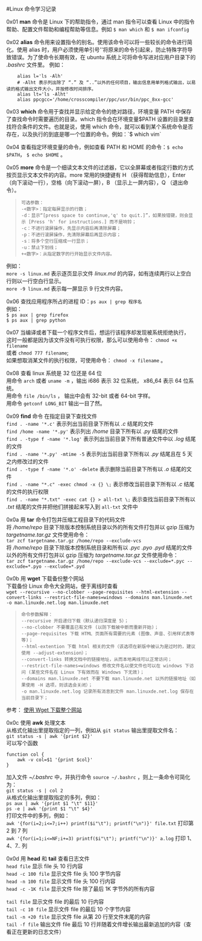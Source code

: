 #Linux 命令学习记录

0x01 **man** 命令是 Linux 下的帮助指令，通过 man 指令可以查看 Linux 中的指令帮助、配置文件帮助和编程帮助等信息。例如 `$ man which` 和 `$ man ifconfig`

0x02 **alias** 命令用来设置指令的别名。使用该命令可以将一些较长的命令进行简化。使用 alias 时，用户必须使用单引号''将原来的命令引起来，防止特殊字符导致错误。为了使命令长期有效，在 ubuntu 系统上可将命令写进对应用户目录下的 *.bashrc* 文件里。
例如：
```
    alias l='ls -Alh'  
    # -Alht 表示列出除了 “.” 及 “..”以外的任何项目，输出信息用单列格式输出，以易读的格式输出文件大小，并按修改时间排序。
    alias lt='ls -Alht'  
    alias ppcgcc='/home/crosscompiler/ppc/usr/bin/ppc_8xx-gcc'
```

0x03 **which** 命令用于查找并显示给定命令的绝对路径，环境变量 PATH 中保存了查找命令时需要遍历的目录。which 指令会在环境变量$PATH 设置的目录里查找符合条件的文件。也就是说，使用 which 命令，就可以看到某个系统命令是否存在，以及执行的到底是哪一个位置的命令。例如：`$ which vim`

0x04 查看指定环境变量的命令，例如查看 PATH 和 HOME 的命令：`$ echo $PATH`， `$ echo $HOME` 。

0x05 **more** 命令是一个细读文本文件的过滤器，它以全屏幕或者指定行数的方式按页显示文本文件的内容。more 常用的快捷键有 H （获得帮助信息），Enter （向下滚动一行），空格（向下滚动一屏），B （显示上一屏内容），Q （退出命令）。

>     可选参数：
>     -<数字>：指定每屏显示的行数；
>     -d：显示“[press space to continue,'q' to quit.]”，如果按错键，则会显示 [Press 'h' for instructions.] 而不是响铃； 
>     -c：不进行滚屏操作，先显示内容后再清除屏幕； 
>     -p：不进行滚屏操作，先清除屏幕后再显示内容；
>     -s：将多个空行压缩成一行显示； 
>     -u：禁止下划线； 
>     +<数字>：从指定数字的行开始显示文件内容。
例如：  
`more -s linux.md` 表示逐页显示文件 *linux.md* 的内容，如有连续两行以上空白行则以一行空白行显示。  
`more -9 linux.md` 表示每一屏显示 9 行文件内容。

0x06 查找应用程序所占的进程 ID：`ps aux | grep 程序名 `  
例如：  
`$ ps aux | grep firefox`  
`$ ps aux | grep python`  

0x07 当编译或者下载一个程序文件后，想运行该程序却发现被系统拒绝执行，  
这时一般都是因为该文件没有可执行权限，那么可以使用命令： `chmod +x filename`  
或者 `chmod 777 filename`;  
如果想取消某文件的执行权限，可使用命令： `chmod -x filename` 。

0x08 查看 linux 系统是 32 位还是 64 位  
用命令 `arch` 或者 `uname -m` ，输出 i686 表示 32 位系统， x86_64 表示 64 位系统。  
用命令 `file /bin/ls` ， 输出中会有 32-bit 或者 64-bit 字样。  
用命令 `getconf LONG_BIT` 输出一目了然。

0x09 **find** 命令 在指定目录下查找文件  
`find . -name '*.c'` 表示列出当前目录下所有以 *.c* 结尾的文件  
`find /home -name '*.py'` 表示列出 */home* 目录下所有以 *.py* 结尾的文件  
`find . -type f -name '*.log'` 表示列出当前目录下所有普通文件中以 *.log* 结尾的文件  
`find . -name '*.py' -mtime -5` 表示列出当前目录下所有以 *.py* 结尾且在 5 天之内修改过的文件  
`find . -type f -name '*.o' -delete` 表示删除当前目录下所有以 *.o* 结尾的文件  
`find . -name "*.c" -exec chmod -x {} \;` 表示修改当前目录下所有以 *.c* 结尾的文件的执行权限  
`find . -name "*.txt" -exec cat {} > all-txt \;` 表示查找当前目录下所有以 *.txt* 结尾的文件并把他们拼接起来写入到 `all-txt` 文件中

0x0a 用 **tar** 命令打包并压缩工程目录下的代码文件  
将 */home/repo* 目录下除版本控制系统目录以外的所有文件打包并以 gzip 压缩为 *targetname.tar.gz* 文件使用命令：  
`tar zcf targetname.tar.gz /home/repo --exclude-vcs`  
将 */home/repo* 目录下除版本控制系统目录和所有以 *.pyc* *.pyo* *.pyd* 结尾的文件  
以外的所有文件打包并以 gzip 压缩为 *targetname.tar.gz* 文件使用命令：  
`tar zcf targetname.tar.gz /home/repo --exclude-vcs --exclude=*.pyc --exclude=*.pyo --exclude=*.pyd`

0x0b 用 **wget** 下载备份整个网站  
下载备份 Linux 命令大全网站，便于离线时查看  
`wget --recursive --no-clobber --page-requisites --html-extension --convert-links --restrict-file-names=windows --domains man.linuxde.net -o man.linuxde.net.log man.linuxde.net `  
>     命令参数解释：
>     --recursive 开启递归下载（默认递归深度是 5）；
>     --no-clobber 不要覆盖已有文件 (以防下载被中断而重新开始)；
>     --page-requisites 下载 HTML 页面所有需要的元素 (图像、声音、引用样式表等等)；
>     --html-extention 下载 html 相关的文件（该选项在新版中被认为是过时的，建议使用 --adjust-extension）；
>     --convert-links 转换文档中的链接地址，从而本地离线可以正常访问；
>     --restrict-file-names=windows 修改文件名以使文件也可以在 windows 下访问 (某些文件名在 Linux 下有效而在 Windows 下无效)；
>     --domains man.linuxde.net 不要下载 man.linuxde.net 以外的链接地址（如果使用 -H 选项，则该选会关闭）；
>     -o man.linuxde.net.log 记录所有消息到文件 man.linuxde.net.log 保存在当前目录下；
参考： [使用 Wget 下载整个网站](http://lanbing510.info/2015/12/11/Wget.html)

0x0c 使用 **awk** 处理文本  
从格式化输出里提取指定的一列，例如从 `git status` 输出里提取文件名：  
`git status -s | awk '{print $2}'`  
可以写个函数  
```
function col {
	awk -v col=$1 '{print $col}'
}
```
加入文件 *~/.bashrc* 中，并执行命令 `source ~/.bashrc` ，则上一条命令可简化为：  
`git status -s | col 2`  
从格式化输出里提取指定的多列，例如：  
`ps aux | awk '{print $1 "\t" $11}'`  
`ps -e | awk '{print $1 "\t" $4}'`  
打印文件中的多列，例如：  
`awk '{for(i=2;i<=7;i++) printf($i"\t"); printf("\n")}' file.txt` 打印第 2 到 7 列  
`awk '{for(i=1;i<=NF;i+=3) printf($i"\t"); printf("\n")}' a.log` 打印 1、4、7.. 列

0x0d 用 **head** 和 **tail** 查看日志文件  
`head file` 显示 file 头 10 行内容  
`head -c 100 file` 显示文件 file 头 100 字节内容  
`head -n 100 file` 显示文件 file 头 100 行内容  
`head -c -1K file` 显示文件 file 除了最后 1K 字节外的所有内容  

`tail file` 显示文件 file 的最后 10 行内容  
`tail -c 10 file` 显示文件 file 的最后 10 个字节内容  
`tail -n +20 file` 显示文件 file 从第 20 行至文件末尾的内容  
`tail -f file` 输出文件 file 最后 10 行并随着文件增长输出最新追加的内容（查看正在更新的日志文件）  
